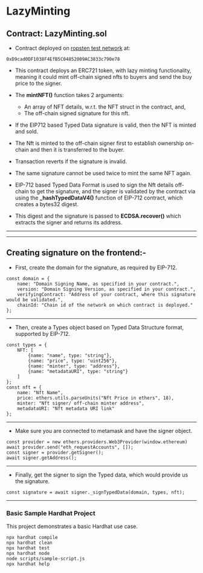 # LazyMinting

## Contract: LazyMinting.sol

- Contract deployed on [ropsten test network](https://ropsten.etherscan.io/address/0xD9cad0DF1038F4EfB5C04852009AC3833c790e78) at:

```script
0xD9cad0DF1038F4EfB5C04852009AC3833c790e78
```

- This contract deploys an ERC721 token, with lazy minting functionality, meaning it could mint off-chain signed nfts to buyers and send the buy price to the signer.

- The **mintNFT()** function takes 2 arguments:
  - An array of NFT details, w.r.t. the NFT struct in the contract, and,
  - The off-chain signed signature for this nft.

- If the EIP712 based Typed Data signature is valid, then the NFT is minted and sold.

- The Nft is minted to the off-chain signer first to establish ownership on-chain and then it is transferred to the buyer.

- Transaction reverts if the signature is invalid.

- The same signature cannot be used twice to mint the same NFT again.

- EIP-712 based Typed Data Format is used to sign the Nft details off-chain to get the signature, and the signer is validated by the contract via using the **_hashTypedDataV4()** function of EIP-712 contract, which creates a bytes32 digest.

- This digest and the signature is passed to **ECDSA.recover()** which extracts the signer and returns its address.

---
---

## Creating signature on the frontend:-

- First, create the domain for the signature, as required by EIP-712.

```script
const domain = {
    name: "Domain Signing Name, as specified in your contract.",
    version: "Domain Signing Version, as specified in your contract.",
    verifyingContract: "Address of your contract, where this signature would be validated.",
    chainId: "Chain id of the network on which contract is deployed."
};
```

---

- Then, create a Types object based on Typed Data Structure format, supported by EIP-712.

```script
const types = {
    NFT: [
        {name: "name", type: "string"},
        {name: "price", type: "uint256"},
        {name: "minter", type: "address"},
        {name: "metadataURI", type: "string"}
    ]
};
const nft = {
    name: "Nft Name",
    price: ethers.utils.parseUnits("Nft Price in ethers", 18),
    minter: "Nft signer/ off-chain minter address",
    metadataURI: "Nft metadata URI link"
};
```

---

- Make sure you are connected to metamask and have the signer object.

```script
const provider = new ethers.providers.Web3Provider(window.ethereum)
await provider.send("eth_requestAccounts", []);
const signer = provider.getSigner();
await signer.getAddress();
```

---

- Finally, get the signer to sign the Typed data, which would provide us the signature.

```script
const signature = await signer._signTypedData(domain, types, nft);
```

---

### Basic Sample Hardhat Project

This project demonstrates a basic Hardhat use case.

```shell
npx hardhat compile
npx hardhat clean
npx hardhat test
npx hardhat node
node scripts/sample-script.js
npx hardhat help
```
